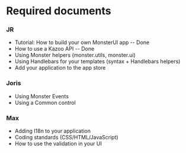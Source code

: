 # Required documents
### JR
* Tutorial: How to build your own MonsterUI app -- Done
* How to use a Kazoo API -- Done
* Using Monster helpers (monster.utils, monster.ui)
* Using Handlebars for your templates (syntax + Handlebars helpers)
* Add your application to the app store

### Joris
* Using Monster Events
* Using a Common control

### Max
* Adding I18n to your application
* Coding standards (CSS/HTML/JavaScript)
* How to use the validation in your UI
